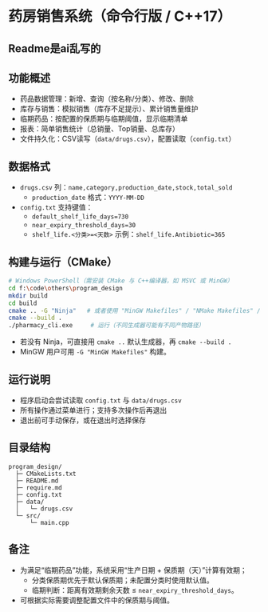 # 药房销售系统（命令行版 / C++17）

## Readme是ai乱写的

## 功能概述
- 药品数据管理：新增、查询（按名称/分类）、修改、删除
- 库存与销售：模拟销售（库存不足提示）、累计销售量维护
- 临期药品：按配置的保质期与临期阈值，显示临期清单
- 报表：简单销售统计（总销量、Top销量、总库存）
- 文件持久化：CSV读写（`data/drugs.csv`），配置读取（`config.txt`）

## 数据格式
- `drugs.csv` 列：`name,category,production_date,stock,total_sold`
  - `production_date` 格式：`YYYY-MM-DD`
- `config.txt` 支持键值：
  - `default_shelf_life_days=730`
  - `near_expiry_threshold_days=30`
  - `shelf_life.<分类>=<天数>` 示例：`shelf_life.Antibiotic=365`

## 构建与运行（CMake）
```bash
# Windows PowerShell（需安装 CMake 与 C++编译器，如 MSVC 或 MinGW）
cd f:\code\others\program_design
mkdir build
cd build
cmake .. -G "Ninja"   # 或者使用 "MinGW Makefiles" / "NMake Makefiles" / Visual Studio 生成器
cmake --build .
./pharmacy_cli.exe     # 运行（不同生成器可能有不同产物路径）
```

- 若没有 Ninja，可直接用 `cmake ..` 默认生成器，再 `cmake --build .`
- MinGW 用户可用 `-G "MinGW Makefiles"` 构建。

## 运行说明
- 程序启动会尝试读取 `config.txt` 与 `data/drugs.csv`
- 所有操作通过菜单进行；支持多次操作后再退出
- 退出前可手动保存，或在退出时选择保存

## 目录结构
```
program_design/
  ├─ CMakeLists.txt
  ├─ README.md
  ├─ require.md
  ├─ config.txt
  ├─ data/
  │   └─ drugs.csv
  └─ src/
      └─ main.cpp
```

## 备注
- 为满足“临期药品”功能，系统采用“生产日期 + 保质期（天）”计算有效期；
  - 分类保质期优先于默认保质期；未配置分类时使用默认值。
  - 临期判断：距离有效期剩余天数 ≤ `near_expiry_threshold_days`。
- 可根据实际需要调整配置文件中的保质期与阈值。
